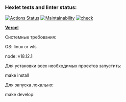 ### Hexlet tests and linter status:

[![Actions Status](https://github.com/21aLeX/frontend-project-11/workflows/hexlet-check/badge.svg)](https://github.com/21aLeX/frontend-project-11/actions)
[![Maintainability](https://api.codeclimate.com/v1/badges/719a462718aa42b60a02/maintainability)](https://codeclimate.com/github/21aLeX/frontend-project-11/maintainability)
[![check](https://github.com/21aLeX/frontend-project-11/actions/workflows/main.yml/badge.svg)](https://github.com/21aLeX/frontend-project-11/actions/workflows/main.yml)

[**Vercel**](https://frontend-project-11-r4u1.vercel.app/)

Системные требования:

OS: linux or wls

node: v18.12.1

Для установки всех необходимых проектов запустить:

make install

Для запуска локально:

make develop